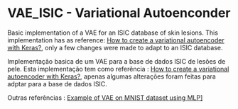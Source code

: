 # VAE_ISIC - Variational Autoenconder 

Basic implementation of a VAE for an ISIC database of skin lesions. This implementation has as reference: <a href="https://www.machinecurve.com/index.php/2019/12/30/how-to-create-a-variational-autoencoder-with-keras/">How to create a variational autoencoder with Keras?</a>, only a few changes were made to adapt to an ISIC database.


Implementação basica de um  VAE para a base de dados ISIC de lesões de pele. Esta implementação tem como referência : <a href="https://www.machinecurve.com/index.php/2019/12/30/how-to-create-a-variational-autoencoder-with-keras/">How to create a variational autoencoder with Keras?</a>, apenas algumas alterações foram feitas para adptar para a base de dados ISIC. 

Outras referências :
<a href="https://keras.io/examples/variational_autoencoder/">Example of VAE on MNIST dataset using MLP]</a>




